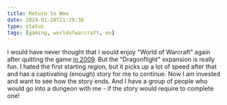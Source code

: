```yaml
---
title: Return to Wow
date: 2024-01-28T21:29:38
type: status
tags: [gaming, worldofwarcraft, en]
---
```


I would have never thought that I would enjoy "World of Warcraft" again after quitting the game [in 2009](https://jason.re/status/20090723025456/). But the "Dragonflight" expansion is really fun. I hated the first starting region, but it picks up a lot of speed after that and has a captivating (enough) story for me to continue. Now I am invested and want to see how the story ends. And I have a group of people who would go into a dungeon with me - if the story would require to complete one!
